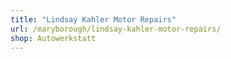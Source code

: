 ```yaml
---
title: "Lindsay Kahler Motor Repairs"
url: /maryborough/lindsay-kahler-motor-repairs/
shop: Autowerkstatt
---
```

